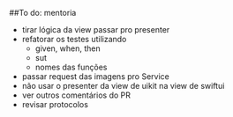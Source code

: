 ##To do: mentoria

- tirar lógica da view passar pro presenter
- refatorar os testes utilizando
    - given, when, then
    - sut
    - nomes das funções
- passar request das imagens pro Service
- não usar o presenter da view de uikit na view de swiftui
- ver outros comentários do PR
- revisar protocolos

